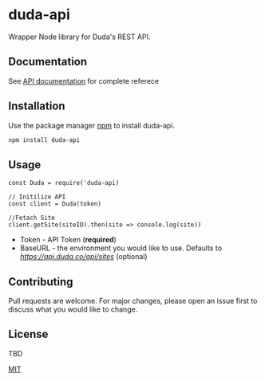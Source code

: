 # duda-api

Wrapper Node library for Duda's REST API.

## Documentation

See [API documentation](https://developer.duda.co/reference) for complete referece

## Installation

Use the package manager [npm](https://pip.pypa.io/en/stable/) to install duda-api.

```bash
npm install duda-api
```

## Usage


```javscript
const Duda = require('duda-api)

// Initilize API
const client = Duda(token) 

//Fetach Site
client.getSite(siteID).then(site => console.log(site))

```

- Token - API Token (**required**)
- BaseURL - the environment you would like to use. Defaults to *https://api.duda.co/api/sites* (optional)

## Contributing
Pull requests are welcome. For major changes, please open an issue first to discuss what you would like to change.

## License
TBD

[MIT](https://choosealicense.com/licenses/mit/)